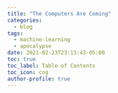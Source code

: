 ```yaml
---
title: "The Computers Are Coming"
categories:
  - blog
tags:
  - machine-learning
  - apocalypse
date: 2021-02-23T23:13:43-05:00
toc: true
toc_label: Table of Contents
toc_icon: cog
author-profile: true
---
```


